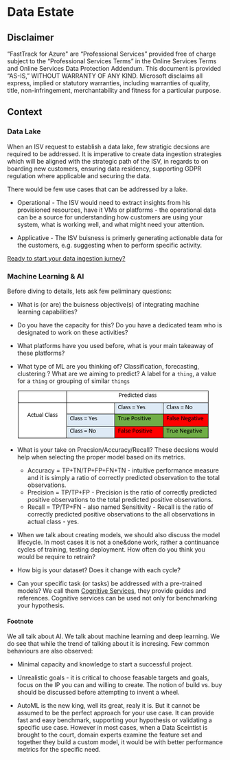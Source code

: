 
# Data Estate

## Disclaimer

“FastTrack for Azure" are “Professional Services” provided free of charge subject to the “Professional Services Terms” in the Online Services Terms and Online Services Data Protection Addendum.
This document is provided “AS-IS,” WITHOUT WARRANTY OF ANY KIND. Microsoft disclaims all express, implied or statutory warranties, including warranties of quality, title, non-infringement, merchantability and fitness for a particular purpose.

## Context

### Data Lake

When an ISV request to establish a data lake, few stratigic decsions are required to be addressed. It is imperative to create data ingestion strategies which will be aligned with the strategic path of the ISV, in regards to on boarding new customers, ensuring data residency, supporting GDPR regulation where applicable and securing the data.

There would be few use cases that can be addressed by a lake.

- Operational - The ISV would need to extract insights from his provisioned resources, have it VMs or platforms - the operational data can be a source for understanding how customers are using your system, what is working well, and what might need your attention.

- Applicative - The ISV buisness is primerly generating actionable data for the customers, e.g. suggesting when to perform specific activity.

[Ready to start your data ingestion jurney?](/data_ingestion.md)

### Machine Learning & AI

Before diving to details, lets ask few peliminary questions:

- What is (or are) the buisness objective(s) of integrating machine learning capabilities?

- Do you have the capacity for this? Do you have a dedicated team who is designated to work on these activities?

- What platforms have you used before, what is your main takeaway of these platforms?

- What type of ML are you thinking of? Classification, forecasting, clustering ? What are we aiming to predict? A label for a ```thing```, a value for a ```thing``` or grouping of similar ```things```

    ![confusion matrix](../img/confusion.png)

- What is your take on Precsion/Accuracy/Recall? These decsions would help when selecting the proper model based on its metrics.
  - Accuracy = TP+TN/TP+FP+FN+TN - intuitive performance measure and it is simply a ratio of correctly predicted observation to the total observations.
  - Precision = TP/TP+FP - Precision is the ratio of correctly predicted positive observations to the total predicted positive observations.
  - Recall = TP/TP+FN - also named Sensitivity - Recall is the ratio of correctly predicted positive observations to the all observations in actual class - yes.
  
- When we talk about creating models, we should also discuss the model lifecycle. In most cases it is not a one&done work, rather a continuance cycles of training, testing deployment. How often do you think you would be require to retrain?

- How big is your dataset? Does it change with each cycle?

- Can your specific task (or tasks) be addressed with a pre-trained models? We call them [Cognitive Services](https://azure.microsoft.com/en-us/services/cognitive-services/#api), they provide guides and references. Cognitive services can be used not only for benchmarking your hypothesis.

#### Footnote

We all talk about AI. We talk about machine learning and deep learning. We do see that while the trend of talking about it is incresing. Few common behaviours are also observed:

- Minimal capacity and knowledge to start a successful project.

- Unrealistic goals - it is critical to choose feasable targets and goals, focus on the IP you can and willing to create. The notion of build vs. buy should be discussed before attempting to invent a wheel.

- AutoML is the new king, well its great, realy it is. But it cannot be assumed to be the perfect approach for your use case. It can provide fast and easy benchmark, supporting your hypothesis or validating a specific use case. However in most cases, when a Data Sceintist is brought to the court, domain experts examine the feature set and together they build a custom model, it would be with better performance metrics for the specific need.
